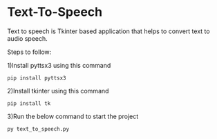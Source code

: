 # Text-To-Speech
Text to speech is Tkinter based application that helps to convert text to audio speech.

Steps to follow:

1)Install pyttsx3 using this command

```pip install pyttsx3```

2)Install tkinter using this command

```pip install tk```

3)Run the below command to start the project

```py text_to_speech.py```
